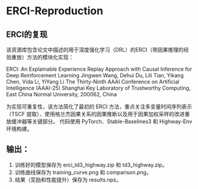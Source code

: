 # ERCI-Reproduction
## ERCI的复现
该资源库包含论文中描述的用于深度强化学习（DRL）的ERCI（带因果推理的经验重放）方法的模块化实现：


ERCI: An Explainable Experience Replay Approach with Causal Inference for Deep Reinforcement Learning
Jingwen Wang, Dehui Du, Lili Tian, Yikang Chen, Vida Li, YiYang Li
The Thirty-Ninth AAAI Conference on Artificial Intelligence (AAAI-25)
Shanghai Key Laboratory of Trustworthy Computing, East China Normal University, 200062, China

为实现可重复性，该方法简化了最初的 ERCI 方法，重点关注多变量时间序列表示（TSCF 提取）、使用格兰杰因果关系的因果推断以及用于因果加权采样的改进重放缓冲器等关键部分。 代码使用 PyTorch、Stable-Baselines3 和 Highway-Env 环境构建。


## 输出：

1. 训练好的模型保存为 erci_td3_highway.zip 和 td3_highway.zip。
2. 训练曲线保存为 training_curve.png 和 comparison.png。
3. 结果（奖励和性能提升）保存为 results.npz。
